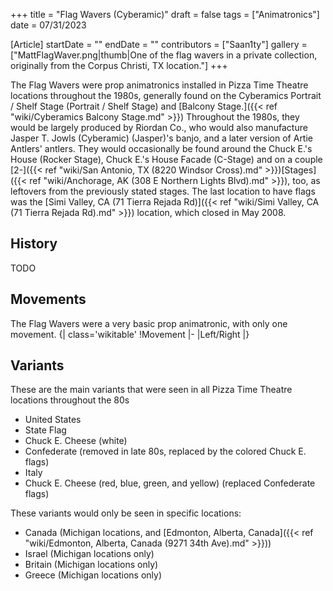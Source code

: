 +++
title = "Flag Wavers (Cyberamic)"
draft = false
tags = ["Animatronics"]
date = 07/31/2023

[Article]
startDate = ""
endDate = ""
contributors = ["Saan1ty"]
gallery = ["MattFlagWaver.png|thumb|One of the flag wavers in a private collection, originally from the Corpus Christi, TX location."]
+++

The Flag Wavers were prop animatronics installed in Pizza Time Theatre locations throughout the 1980s, generally found on the Cyberamics Portrait / Shelf Stage (Portrait / Shelf Stage) and [Balcony Stage.]({{< ref "wiki/Cyberamics Balcony Stage.md" >}}) Throughout the 1980s, they would be largely produced by Riordan Co., who would also manufacture Jasper T. Jowls (Cyberamic) (Jasper)'s banjo, and a later version of Artie Antlers' antlers. They would occasionally be found around the Chuck E.'s House (Rocker Stage), Chuck E.'s House Facade (C-Stage) and on a couple [2-]({{< ref "wiki/San Antonio, TX (8220 Windsor Cross).md" >}})[Stages]({{< ref "wiki/Anchorage, AK (308 E Northern Lights Blvd).md" >}}), too, as leftovers from the previously stated stages. The last location to have flags was the [Simi Valley, CA (71 Tierra Rejada Rd)]({{< ref "wiki/Simi Valley, CA (71 Tierra Rejada Rd).md" >}}) location, which closed in May 2008.

<h2> History </h2>
TODO

<h2> Movements </h2>
The Flag Wavers were a very basic prop animatronic, with only one movement.
{| class='wikitable'
!Movement
|-
|Left/Right
|}

<h2> Variants </h2>
These are the main variants that were seen in all Pizza Time Theatre locations throughout the 80s

* United States
* State Flag
* Chuck E. Cheese (white)
* Confederate (removed in late 80s, replaced by the colored Chuck E. flags)
* Italy
* Chuck E. Cheese (red, blue, green, and yellow) (replaced Confederate flags)

These variants would only be seen in specific locations: 

* Canada (Michigan locations, and [Edmonton, Alberta, Canada]({{< ref "wiki/Edmonton, Alberta, Canada (9271 34th Ave).md" >}}))
* Israel (Michigan locations only)
* Britain (Michigan locations only)
* Greece (Michigan locations only)


